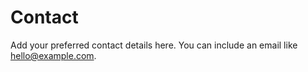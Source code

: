 # Contact

Add your preferred contact details here. You can include an email like [hello@example.com](mailto:hello@example.com).
